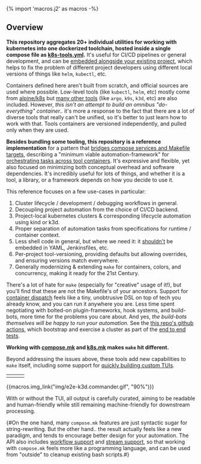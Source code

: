{% import 'macros.j2' as macros -%}

## Overview

**This repository aggregates 20+ individual utilities for working with kubernetes into one dockerized toolchain, hosted inside a single compose file as [k8s-tools.yml](k8s-tools.yml).**  It's useful for CI/CD pipelines or general development, and can be [embedded alongside your existing project](#integration-with-your-project), which helps to fix the problem of different project developers using different local versions of things like `helm`, `kubectl`, etc.

Containers defined here aren't built from scratch, and official sources are used where possible.  Low-level tools (like `kubectl`, `helm`, etc) mostly come from [alpine/k8s](https://hub.docker.com/r/alpine/k8s) but [many other tools](#features) (like `argo`, `k9s`, `k3d`, etc) are also included.  However, *this isn't an attempt to build an omnibus "do-everything" container..* it's more a response to the fact that there are a lot of diverse tools that really can't be unified, so it's better to just learn how to work with that.  Tools containers are versioned independently, and pulled only when they are used.

**Besides bundling some tooling, this repository is a reference implementation** for a pattern that [bridges compose services and Makefile targets](#composemk), describing a "minimum viable automation-framework" for [orchestrating tasks across tool containers](#container-dispatch).  It's expressive and flexible, yet also focused on minimizing both conceptual overhead and software dependencies.  It's incredibly useful for lots of things, and whether it is a tool, a library, or a framework  depends on how you decide to use it.  

This reference focuses on a few use-cases in particular:

1. Cluster lifecycle / development / debugging workflows in general.
1. Decoupling project automation from the choice of CI/CD backend.
1. Project-local kubernetes clusters & corresponding lifecycle automation using kind or k3d.
1. Proper separation of automation tasks from specifications for runtime / container context.
1. Less shell code in general, but where we need it: it <u>shouldn't</u> be embedded in YAML, Jenkinsfiles, etc.
1. Per-project tool-versioning, providing defaults but allowing overrides, and ensuring versions match everywhere.
1. Generally modernizing & extending `make` for containers, colors, and concurrency, making it ready for the 21st Century.

There's a lot of hate for `make` (especially for "creative" usage of it!), but you'll find that these are not the Makefile's of your ancestors.  Support for [container dispatch](#container-dispatch) feels like a tiny, unobtrusive DSL on top of tech you already know, and you can run it anywhere you are.  Less time spent negotiating with bolted-on plugin-frameworks, hook systems, and build-bots, more time for the problems you care about.  And yes, *the build-bots themselves will be happy to run your automation.*  See the [this repo's github actions](https://github.com/elo-enterprises/k8s-tools/actions?query=branch%3Amaster), which bootstrap and exercise a cluster as part of the [end to end tests](#demo-cluster-automation).

**Working with [compose.mk](#composemk) and [k8s.mk](#k8smk) makes `make` hit different.**  

Beyond addressing the issues above, these tools add new capabilities to `make` itself, including some support for [quickly building custom TUIs](#embedded-tui).  

<table>
    <tr>
        <td></td>
        <td></td>
        <td></td>
    </tr>
    </table>
{{macros.img_link("img/e2e-k3d.commander.gif", "90%")}}

With or without the TUI, all output is carefully curated, aiming to be readable and human-friendly while still remaining machine-friendly for downstream processing.

{#On the one hand, many `compose.mk` features are just syntactic sugar for string-rewriting.  But the other hand.. the result actually feels like a new paradigm, and tends to encourage better design for your automation.  The API also includes [workflow support](/docs/api.md#api-flux) and [stream support](/docs/api.md#api-stream), so that working with `compose.mk` feels more like a programming language, and can be used from "outside" to cleanup existing bash scripts.#}